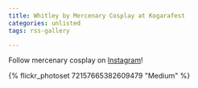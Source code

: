 ```yaml
---
title: Whitley by Mercenary Cosplay at Kogarafest
categories: unlisted
tags: rss-gallery

---
```


Follow mercenary cosplay on [Instagram](https://www.instagram.com/mercenaryscum)!

{% flickr_photoset 72157665382609479 "Medium" %}